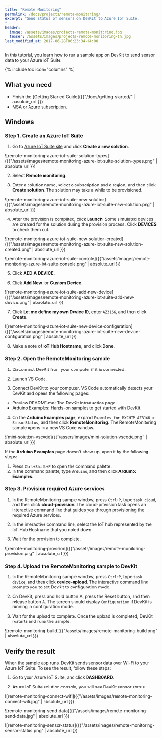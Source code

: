 ```yaml
---
title: "Remote Monitoring"
permalink: /docs/projects/remote-monitoring/
excerpt: "Send status of sensors on DevKit to Azure IoT Suite.
"
header:
  image: /assets/images/projects-remote-monitoring.jpg
  teaser: /assets/images/projects-remote-monitoring-th.jpg
last_modified_at: 2017-06-28T06:23:34-04:00
---
```


In this tutorial, you learn how to run a sample app on DevKit to send sensor data to your Azure IoT Suite.

{% include toc icon="columns" %}

## What you need

* Finish the [Getting Started Guide]({{"/docs/getting-started/" | absolute_url }})
* MSA or Azure subscription.

## Windows

### Step 1. Create an Azure IoT Suite

1. Go to [Azure IoT Suite site](https://www.azureiotsuite.com/) and click **Create a new solution**.

![remote-monitoring-azure-iot-suite-solution-types]({{"/assets/images/remote-monitoring-azure-iot-suite-solution-types.png" | absolute_url }})

2. Select **Remote monitoring**.

3. Enter a solution name, select a subscription and a region, and then click **Create solution**. The solution may take a while to be provisioned.

![remote-monitoring-azure-iot-suite-new-solution]({{"/assets/images/remote-monitoring-azure-iot-suite-new-solution.png" | absolute_url }})

4. After the provision is complited, click **Launch**. Some simulated devices are created for the solution during the provision process. Click **DEVICES** to check them out.

![remote-monitoring-azure-iot-suite-new-solution-created]({{"/assets/images/remote-monitoring-azure-iot-suite-new-solution-created.png" | absolute_url }})

![remote-monitoring-azure-iot-suite-console]({{"/assets/images/remote-monitoring-azure-iot-suite-console.png" | absolute_url }})

5. Click **ADD A DEVICE**.

6. Click **Add New** for **Custom Device**.

![remote-monitoring-azure-iot-suite-add-new-device]({{"/assets/images/remote-monitoring-azure-iot-suite-add-new-device.png" | absolute_url }})

7. Click **Let me define my own Device ID**, enter `AZ3166`, and then click **Create**.

![remote-monitoring-azure-iot-suite-new-device-configuration]({{"/assets/images/remote-monitoring-azure-iot-suite-new-device-configuration.png" | absolute_url }})

8. Make a note of **IoT Hub Hostname**, and click **Done**.

### Step 2. Open the RemoteMonitoring sample

1. Disconnect DevKit from your computer if it is connected.

2. Launch VS Code.

3. Connect DevKit to your computer. VS Code automatically detects your DevKit and opens the following pages:

  * Preview README.md: The DevKit introduction page.
  * Arduino Examples: Hands-on samples to get started with DevKit.

4. On the **Arduino Examples page**, expand `Examples for MXCHIP AZ3166 > SensorStatus`, and then click **RemoteMonitoring**. The RemoteMonitoring sample opens in a new VS Code window.

![mini-solution-vscode]({{"/assets/images/mini-solution-vscode.png" | absolute_url }})

If the **Arduino Examples** page doesn’t show up, open it by the following steps:

1. Press `Ctrl+Shift+P` to open the command palette.
2. In the command palette, type `Arduino`, and then click **Arduino: Examples**.

### Step 3. Provision required Azure services

1. In the RemoteMonitoring sample window, press `Ctrl+P`, type `task cloud`, and then click **cloud-provision**.
The cloud-provision task opens an interactive command line that guides you through provisioning the required Azure services.

2. In the interactive command line, select the IoT hub represented by the IoT Hub Hostname that you noted down.

3. Wait for the provision to complete.

![remote-monitoring-provision]({{"/assets/images/remote-monitoring-provision.png" | absolute_url }})

### Step 4. Upload the RemoteMonitoring sample to DevKit

1. In the RemoteMonitoring sample window, press `Ctrl+P`, type `task device`, and then click **device-upload**. The interactive command line prompts you to set DevKit to configuration mode.

2. On DevKit, press and hold button A, press the Reset button, and then release button A.
The screen should display `Configuration` if DevKit is running in configuration mode.

3. Wait for the upload to complete.
Once the upload is completed, DevKit restarts and runs the sample.

![remote-monitoring-build]({{"/assets/images/remote-monitoring-build.png" | absolute_url }})

## Verify the result

When the sample app runs, DevKit sends sensor data over Wi-Fi to your Azure IoT Suite. To see the result, follow these steps:

1. Go to your Azure IoT Suite, and click **DASHBOARD**.

2. Azure IoT Suite solution console, you will see DevKit sensor status.

![remote-monitoring-connect-wifi]({{"/assets/images/remote-monitoring-connect-wifi.jpg" | absolute_url }})

![remote-monitoring-send-data]({{"/assets/images/remote-monitoring-send-data.jpg" | absolute_url }})

![remote-monitoring-sensor-status]({{"/assets/images/remote-monitoring-sensor-status.png" | absolute_url }})
